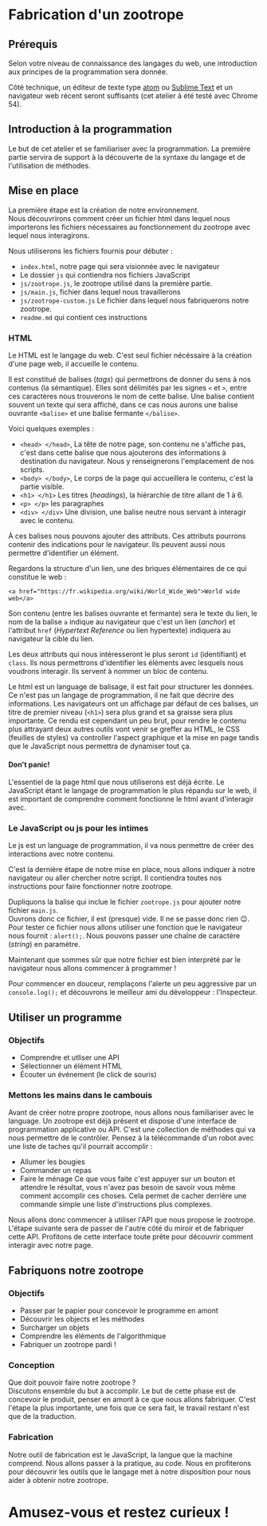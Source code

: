 # Fabrication d'un zootrope

## Prérequis
Selon votre niveau de connaissance des langages du web, une introduction aux principes de la programmation sera donnée.

Côté technique, un éditeur de texte type [atom](https://atom.io/) ou [Sublime Text](https://www.sublimetext.com/) et un navigateur web récent seront suffisants (cet atelier à été testé avec Chrome 54).

## Introduction à la programmation
Le but de cet atelier et se familiariser avec la programmation. La première partie servira de support à la découverte de la syntaxe du langage et de l'utilisation de méthodes.

## Mise en place
La première étape est la création de notre environnement.  
Nous découvrirons comment créer un fichier html dans lequel nous importerons les fichiers nécessaires au fonctionnement du zootrope avec lequel nous interagirons.

Nous utiliserons les fichiers fournis pour débuter :
- `index.html`, notre page qui sera visionnée avec le navigateur
- Le dossier `js` qui contiendra nos fichiers JavaScript
- `js/zootrope.js`, le zootrope utilisé dans la première partie.
- `js/main.js`, fichier dans lequel nous travaillerons
- `js/zootrope-custom.js` Le fichier dans lequel nous fabriquerons  notre zootrope.
- `readme.md` qui contient ces instructions

### HTML
Le HTML est le langage du web. C'est seul fichier nécéssaire à la création d'une page web, il accueille le contenu.

Il est constitué de balises (*tags*) qui permettrons de donner du sens à nos contenus (la sémantique). Elles sont délimités par les signes `<` et `>`, entre ces caractères nous trouverons le nom de cette balise. Une balise contient souvent un texte qui sera affiché, dans ce cas nous aurons une balise ouvrante `<balise>` et une balise fermante `</balise>`.

Voici quelques exemples :
- `<head> </head>`, La tête de notre page, son contenu ne s'affiche pas, c'est dans cette balise que nous ajouterons des informations à destination du navigateur. Nous y renseignerons l'emplacement de nos scripts.
- `<body> </body>`, Le corps de la page qui accueillera le contenu, c'est la partie visible.
- `<h1> </h1>` Les titres (*headings*), la hiérarchie de titre allant de 1 à 6.
- `<p> </p>` les paragraphes
- `<div> </div>` Une division, une balise neutre nous servant à interagir avec le contenu.

À ces balises nous pouvons ajouter des attributs. Ces attributs pourrons contenir des indications pour le navigateur. Ils peuvent aussi nous permettre d'identifier un élément.

Regardons la structure d'un lien, une des briques élémentaires de ce qui constitue le web :

`<a href="https://fr.wikipedia.org/wiki/World_Wide_Web">World wide web</a>`

Son contenu (entre les balises ouvrante et fermante) sera le texte du lien, le nom de la balise `a` indique au navigateur que c'est un lien (*anchor*) et l'attribut `href` (*Hypertext Reference* ou lien hypertexte) indiquera au navigateur la cible du lien.

Les deux attributs qui nous intéresseront le plus seront `id` (identifiant) et `class`. Ils nous permettrons d'identifier les éléments avec lesquels nous voudrons interagir. Ils servent à nommer un bloc de contenu.

Le html est un language de balisage, il est fait pour structurer les données. Ce n'est pas un langage de programmation, il ne fait que décrire des informations. Les navigateurs ont un affichage par défaut de ces balises, un titre de premier niveau (`<h1>`) sera plus grand et sa graisse sera plus importante. Ce rendu est cependant un peu brut, pour rendre le contenu plus attrayant deux autres outils vont venir se greffer au HTML, le CSS (feuilles de styles) va controller l'aspect graphique et la mise en page tandis que le JavaScript nous permettra de dynamiser tout ça.     


#### Don't panic!
L'essentiel de la page html que nous utiliserons est déjà écrite. Le JavaScript étant le langage de programmation le plus répandu sur le web, il est important de comprendre comment fonctionne le html avant d'interagir avec.



### Le JavaScript ou js pour les intimes
Le js est un language de programmation, il va nous permettre de créer des interactions avec notre contenu.

C'est la dernière étape de notre mise en place, nous allons indiquer à notre navigateur ou aller chercher notre script. Il contiendra toutes nos instructions pour faire fonctionner notre zootrope.

Dupliquons la balise qui inclue le fichier `zootrope.js` pour ajouter notre fichier `main.js`.  
Ouvrons donc ce fichier, il est (presque) vide. Il ne se passe donc rien 😉. Pour tester ce fichier nous allons utiliser une fonction que le navigateur nous fournit : `alert();`. Nous pouvons passer une chaîne de caractère (*string*) en paramètre.

Maintenant que sommes sûr que notre fichier est bien interprété par le navigateur nous allons commencer à programmer !

Pour commencer en douceur, remplaçons l'alerte un peu aggressive par un `console.log();` et découvrons le meilleur ami du développeur : l'Inspecteur.

## Utiliser un programme

### Objectifs
- Comprendre et utliser une API
- Sélectionner un élément HTML
- Écouter un événement (le click de souris)

### Mettons les mains dans le cambouis
Avant de créer notre propre zootrope, nous allons nous familiariser avec le language. Un zootrope est déjà présent et dispose d'une interface de programmation applicative ou API.
C'est une collection de méthodes qui va nous permettre de le contrôler. Pensez à la télécommande d'un robot avec une liste de taches qu'il pourrait accomplir :
- Allumer les bougies
- Commander un repas
- Faire le ménage
Ce que vous faite c'est appuyer sur un bouton et attendre le résultat, vous n'avez pas besoin de savoir vous même comment accomplir ces choses. Cela permet de cacher derrière une commande simple une liste d'instructions plus complexes.

Nous allons donc commencer à utiliser l'API que nous propose le zootrope. L'étape suivante sera de passer de l'autre côté du miroir et de fabriquer cette API. Profitons de cette interface toute prête pour découvrir comment interagir avec notre page.

## Fabriquons notre zootrope

### Objectifs
- Passer par le papier pour concevoir le programme en amont
- Découvrir les objects et les méthodes
- Surcharger un objets
- Comprendre les éléments de l'algorithmique
- Fabriquer un zootrope pardi !

### Conception
Que doit pouvoir faire notre zootrope ?  
Discutons ensemble du but à accomplir. Le but de cette phase est de concevoir le produit, penser en amont à ce que nous allons fabriquer. C'est l'étape la plus importante, une fois que ce sera fait, le travail restant n'est que de la traduction.

### Fabrication
Notre outil de fabrication est le JavaScript, la langue que la machine comprend. Nous allons passer à la pratique, au code. Nous en profiterons pour découvrir les outils que le langage met à notre disposition pour nous aider à obtenir notre zootrope.

# Amusez-vous et restez curieux !
